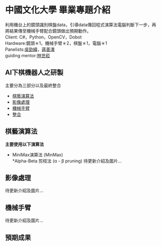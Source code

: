 # **中國文化大學 畢業專題介紹**
利用機台上的鏡頭識別棋盤data，引導data傳回程式演算法電腦判斷下一步，再將結果傳至機械手臂配合鏡頭做出預期動作。  
Client: C#，Python，OpenCV，Dobot  
Hardware:鏡頭＊1，機械手臂＊2，棋盤＊1，電腦＊1  
Panelists:[吳勁緯](https://github.com/wendellgithub0206 "link")，[蔣善澤]( "link")  
guiding mentor:[林世崧](https://github.com/pccusslin0629 "link")
## AI下棋機器人之研製
主要分為三部分以及最終整合
* [棋藝演算法](https://github.com/wendellgithub0206/PGP/tree/main/%E6%A3%8B%E8%97%9D%E6%BC%94%E7%AE%97%E6%B3%95 "link")
* [影像處理](https://github.com/wendellgithub0206/PGP/tree/main/%E5%BD%B1%E5%83%8F%E8%99%95%E7%90%86 "link")
* [機械手臂](https://github.com/wendellgithub0206/PGP/tree/main/%E6%A9%9F%E6%A2%B0%E6%89%8B%E8%87%82%E6%8E%A7%E5%88%B6 "link")
* [整合](https://github.com/wendellgithub0206/PGP/tree/main/%E6%95%B4%E5%90%88 "link")
## 棋藝演算法
**主要使用以下演算法**  
* MiniMax演算法 (MinMax)  
*Alpha-Beta 剪枝法 (α - β pruning)
待更新介紹及圖片...
## 影像處理
待更新介紹及圖片...
## 機械手臂
待更新介紹及圖片...
## 預期成果

